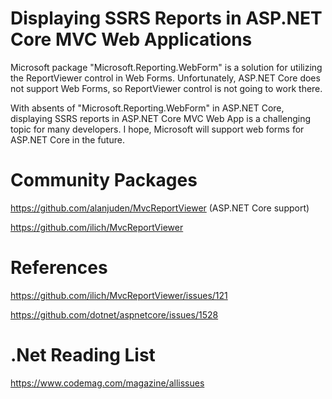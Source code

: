 # Displaying SSRS Reports in ASP.NET Core MVC Web Applications

Microsoft package "Microsoft.Reporting.WebForm" is a solution for utilizing the ReportViewer control in Web Forms.
Unfortunately, ASP.NET Core does not support Web Forms, so ReportViewer control is not going to work there.

With absents of "Microsoft.Reporting.WebForm" in ASP.NET Core, displaying SSRS reports in ASP.NET Core MVC Web App is a challenging topic for many developers. I hope, Microsoft will support web forms for ASP.NET Core in the future.

# Community Packages

https://github.com/alanjuden/MvcReportViewer (ASP.NET Core support)

https://github.com/ilich/MvcReportViewer




# References

https://github.com/ilich/MvcReportViewer/issues/121

https://github.com/dotnet/aspnetcore/issues/1528

# .Net Reading List

https://www.codemag.com/magazine/allissues


